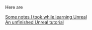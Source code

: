 Here are

[Some notes I took while learning Unreal](notes.txt)  
[An unfinished Unreal tutorial](tutorial.md)
